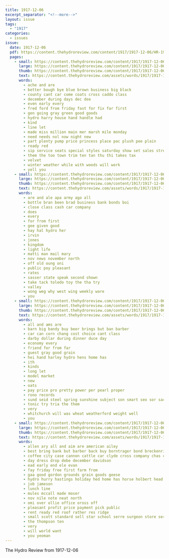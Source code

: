 ```yaml
---
title: 1917-12-06
excerpt_separator: "<!--more-->"
layout: issue
tags:
  - "1917"
categories:
  - issues
issue:
  date: 1917-12-06
  pdf: https://content.thehydroreview.com/content/1917/1917-12-06/HR-1917-12-06.pdf
  pages:
    - small: https://content.thehydroreview.com/content/1917/1917-12-06/small/HR-1917-12-06-01.jpg
      large: https://content.thehydroreview.com/content/1917/1917-12-06/large/HR-1917-12-06-01.jpg
      thumb: https://content.thehydroreview.com/content/1917/1917-12-06/thumbnails/HR-1917-12-06-01.jpg
      text: https://content.thehydroreview.com/assets/words/1917/1917-12-06/HR-1917-12-06-01.txt
      words:
        - ache and are
        - better bough bye blue brown business big black
        - county cant car come coats cross caddo class
        - december during days dec dee
        - even early every
        - fred ford from friday fast for fix far first
        - gen going gray green good goods
        - hydro harry house hand handle had
        - kind
        - line let
        - made miss million main mer marsh mile monday
        - need needs nol now night new
        - part plenty pump price princess place pac plush pee plain
        - ready red
        - sip service seats special styles saturday show set sales street sale
        - them the too town trim ten tan thu thi takes tax
        - velvet
        - winter weather while with woods will work
        - yell you
    - small: https://content.thehydroreview.com/content/1917/1917-12-06/small/HR-1917-12-06-02.jpg
      large: https://content.thehydroreview.com/content/1917/1917-12-06/large/HR-1917-12-06-02.jpg
      thumb: https://content.thehydroreview.com/content/1917/1917-12-06/thumbnails/HR-1917-12-06-02.jpg
      text: https://content.thehydroreview.com/assets/words/1917/1917-12-06/HR-1917-12-06-02.txt
      words:
        - are and ale apa army ago all
        - bottle bran been brad business bank bonds boi
        - close class cash car company
        - does
        - every
        - for from first
        - gee given good
        - hay hal hydro her
        - irvin
        - jones
        - kingdom
        - light life
        - matti man mail mary
        - nov news november north
        - off old oung oni
        - public poy pleasant
        - rates
        - sasser state speak second shown
        - take tack toledo toy the tha try
        - valley
        - wong weg why west wing weekly ware
        - you
    - small: https://content.thehydroreview.com/content/1917/1917-12-06/small/HR-1917-12-06-03.jpg
      large: https://content.thehydroreview.com/content/1917/1917-12-06/large/HR-1917-12-06-03.jpg
      thumb: https://content.thehydroreview.com/content/1917/1917-12-06/thumbnails/HR-1917-12-06-03.jpg
      text: https://content.thehydroreview.com/assets/words/1917/1917-12-06/HR-1917-12-06-03.txt
      words:
        - all and ams are
        - barn big bandy buy beer brings but ban barber
        - car can corn chang cost choice cant class
        - darby dollar during dinner duce day
        - economy every
        - friend for from far
        - guest gray good grain
        - hei hand harley hydro hens home has
        - ith
        - kinds
        - long let
        - model market
        - new
        - oats
        - pay price pro pretty power per pearl proper
        - rono records
        - sund seid steel spring sunshine subject son smart seo sor sacks strength seed set shanks standard second sunday
        - tonic try tria the them
        - very
        - whitchurch will was wheat weatherford weight well
        - you
    - small: https://content.thehydroreview.com/content/1917/1917-12-06/small/HR-1917-12-06-04.jpg
      large: https://content.thehydroreview.com/content/1917/1917-12-06/large/HR-1917-12-06-04.jpg
      thumb: https://content.thehydroreview.com/content/1917/1917-12-06/thumbnails/HR-1917-12-06-04.jpg
      text: https://content.thehydroreview.com/assets/words/1917/1917-12-06/HR-1917-12-06-04.txt
      words:
        - allen ary all and aim are american ailey
        - best bring bank but barber back buy borntrager bond breckenridge better brand bradley bros
        - coffee city case cannon cattle car clyde cross company chas clerk
        - day dress drop debe december davidson
        - ead early end ele evan
        - fay friday free first farm from
        - gaa good gordon grounds grain goods geese
        - hydro hurry hastings holiday hed home has horse holbert head hand hinton henke
        - job jameson
        - lunch line
        - mules mccall made moser
        - nov nile note neat north
        - omi over ollie office oross off
        - pleasant profit price payment pick public
        - rent ready red roof rather res ridge
        - small scott standard sell star school serre surgeon store service sare sale stand sam smooth
        - the thompson ten
        - very
        - will world want
        - you yeoman
---
```


The Hydro Review from 1917-12-06

<!--more-->

